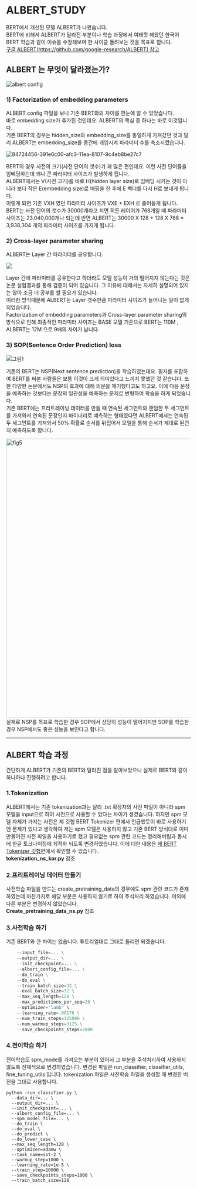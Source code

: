 # ALBERT_STUDY
BERT에서 개선된 모델 ALBERT가 나왔습니다.   
BERT에 비해서 ALBERT가 달라진 부분이나 학습 과정에서 여태껏 해왔던 한국어 BERT 학습과 같이 이슈를 수정해보며 한 사이클 돌려보는 것을 목표로 합니다.   
[구글 ALBERT(https://github.com/google-research/ALBERT) 참고](https://github.com/google-research/ALBERT)   

## ALBERT 는 무엇이 달라졌는가?
![albert config](https://user-images.githubusercontent.com/45644085/84722469-4a18ae80-afbe-11ea-879f-c030aa6e396b.JPG)   

### 1) Factorization of embedding parameters
ALBERT config 파일을 보니 기존 BERT와의 차이를 한눈에 알 수 있었습니다.   
바로 embedding size가 추가된 것인데요. ALBERT의 핵심 중 하나는 바로 이것입니다.   
기존 BERT의 경우는 hidden_size와 embedding_size를 동일하게 가져갔던 것과 달리 ALBERT는 embedding_size를 중간에 개입시켜 파라미터 수를 축소시켰습니다.

![84724456-391e6c00-afc3-11ea-8107-9c4eb8be27c7](https://user-images.githubusercontent.com/45644085/85256628-8442ee00-b49f-11ea-8052-4c1e50ed4b99.png)


BERT의 경우 사전의 크기(사전 단어의 갯수)가 꽤 많은 편인데요. 이런 사전 단어들을 임베딩하는데 꽤나 큰 파라미터 사이즈가 발생하게 됩니다.   
ALBERT에서는 V(사전 크기)를 바로 H(hidden layer size)로 임베딩 시키는 것이 아니라 보다 작은 E(embedding size)로 매핑을 한 후에 E 벡터를 다시 H로 보내게 됩니다.    
이렇게 되면 기존 VⅩH 였던 파라미터 사이즈가 VⅩE + EⅩH 로 줄어들게 됩니다.   
BERT는 사전 단어의 갯수가 30000개라고 치면 히든 레이어가 768개일 때 파라미터 사이즈는 23,040,000개나 되는데 반면 ‬ALBERT는 30000 X 128 + 128 X 768 = 3,938,304‬ 개의 파라미터 사이즈를 가지게 됩니다.


### 2) Cross-layer parameter sharing

ALBERT는 Layer 간 파라미터를 공유합니다.   

<img src = "https://user-images.githubusercontent.com/45644085/84725316-4d636880-afc5-11ea-80af-98db8e57da5f.png" align = "center">   

Layer 간에 파라미터를 공유한다고 하더라도 모델 성능이 거의 떨어지지 않는다는 것은 논문 실험결과를 통해 검증이 되어 있습니다. 그 이유에 대해서는 자세히 설명되어 있지는 않아 조금 더 공부를 할 필요가 있습니다.   
이러한 방식때문에 ALBERT는 Layer 갯수만큼 파라미터 사이즈가 늘어나는 일이 없게 되었습니다.   
Factorization of embedding parameters과 Cross-layer parameter sharing의 방식으로 인해 최종적인 파라미터 사이즈는 BASE 모델 기준으로 BERT는 110M , ALBERT는 12M 으로 9배의 차이가 납니다.

### 3) SOP(Sentence Order Prediction) loss
![그림1](https://user-images.githubusercontent.com/45644085/84726625-468a2500-afc8-11ea-9ed8-118f66cc7403.png)   

기존의 BERT는 NSP(Next sentence prediction)을 학습하였는데요. 필자를 포함하여 BERT를 써본 사람들은 보통 이것이 크게 의미있다고 느끼지 못했던 것 같습니다. 또한 다양한 논문에서도 NSP의 효과에 대해 의문을 제기했다고도 하고요. 이에 다음 문장을 예측하는 것보다는 문장의 일관성을 예측하는 문제로 변형하여 학습을 하게 되었습니다.   
기존 BERT에는 프리트레이닝 데이터를 만들 때 연속된 세그먼트와 랜덤한 두 세그먼트를 가져와서 연속된 문장인지 바이너리로 예측하는 형태였다면 ALBERT에서는 연속된 두 세그먼트를 가져와서 50% 확률로 순서를 뒤집어서 모델을 통해 순서가 제대로 된건지 예측하도록 합니다.

<img width="759" alt="fig5" src="https://user-images.githubusercontent.com/45644085/84726735-7fc29500-afc8-11ea-831e-8549579777a0.png">   
실제로 NSP를 목표로 학습한 경우 SOP에서 상당히 성능이 떨어지지만 SOP를 학습한 경우 NSP에서도 좋은 성능을 보인다고 합니다.   

---   

## ALBERT 학습 과정   
간단하게 ALBERT가 기존의 BERT와 달라진 점을 알아보았으니 실제로 BERT와 같이 하나하나 진행하려고 합니다.   
### 1.Tokenization 
ALBERT에서는 기존 tokenization과는 달리 .txt 확장자의 사전 파일이 아니라 spm 모델을 input으로 하여 사전으로 사용할 수 있다는 차이가 생겼습니다. 하지만 spm 모델 자체가 가지는 사전은 제 깃헙  BERT Tokenizer 편에서 언급했듯이 바로 사용하기엔 문제가 있다고 생각하여 저는 spm 모델은 사용하지 않고 기존 BERT 방식대로 이미 만들어진 사전 파일을 사용하기로 했고 필요없는 spm 관련 코드는 정리해버림과 동시에 한글 토크나이징에 최적화 되도록 변경하였습니다. 이에 대한 내용은 [제 BERT Tokenizer 깃헙편](https://github.com/ilhoonkim/BertTokenizer)에서 확인할 수 있습니다.   
**tokenization_ns_kor.py** 참조   

### 2.프리트레이닝 데이터 만들기   
사전학습 파일을 만드는 create_pretraining_data의 경우에도 spm 관련 코드가 존재하였는데 마찬가지로 해당 부분은 사용하지 않기로 하여 주석처리 하였습니다. 이외에 다른 부분은 변경하지 않았습니다.   
**Create_pretraining_data_ns.py** 참조

### 3.사전학습 하기
기존 BERT와 큰 차이는 없습니다. 튜토리얼대로 그대로 돌리면 되겠습니다.   
```python run_pretraining.py \
    --input_file=... \
    --output_dir=... \
    --init_checkpoint=... \
    --albert_config_file=... \
    --do_train \
    --do_eval \
    --train_batch_size=32 \
    --eval_batch_size=32 \
    --max_seq_length=128 \
    --max_predictions_per_seq=20 \
    --optimizer='lamb' \
    --learning_rate=.00176 \
    --num_train_steps=125000 \
    --num_warmup_steps=3125 \
    --save_checkpoints_steps=5000
```
### 4.전이학습 하기
전이학습도 spm_mode를 가져오는 부분이 있어서 그 부분을 주석처리하여 사용하지 않도록 전체적으로 변경하였습니다. 변경된 파일은 run_classifier, classifier_utils, fine_tuning_utils 입니다. tokenization 파일은 사전학습 파일을 생성할 때 변경한 버전을 그대로 사용합니다.   
```
python -run_classifier.py \
  --data_dir=... \
  --output_dir=... \
  --init_checkpoint=... \
  --albert_config_file=... \
  --spm_model_file=... \
  --do_train \
  --do_eval \
  --do_predict \
  --do_lower_case \
  --max_seq_length=128 \
  --optimizer=adamw \
  --task_name=sst-2 \
  --warmup_step=1000 \
  --learning_rate=1e-5 \
  --train_step=10000 \
  --save_checkpoints_steps=1000 \
  --train_batch_size=128
```
